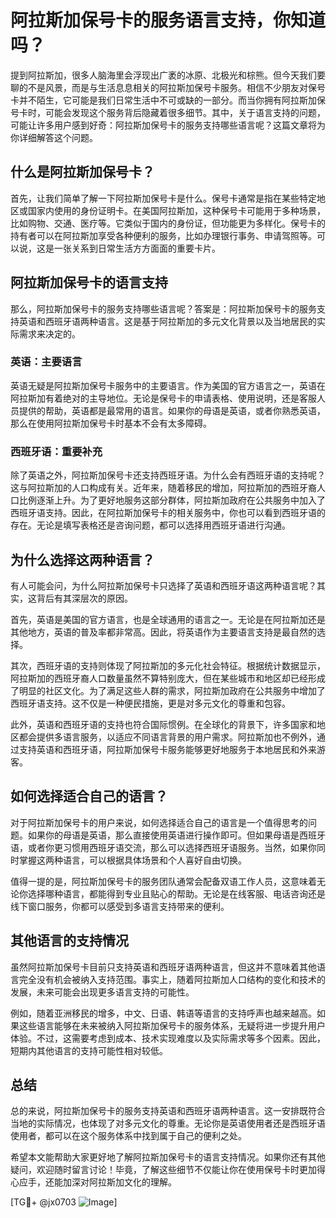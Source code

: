 # 阿拉斯加保号卡的服务语言支持，你知道吗？

提到阿拉斯加，很多人脑海里会浮现出广袤的冰原、北极光和棕熊。但今天我们要聊的不是风景，而是与生活息息相关的阿拉斯加保号卡服务。相信不少朋友对保号卡并不陌生，它可能是我们日常生活中不可或缺的一部分。而当你拥有阿拉斯加保号卡时，可能会发现这个服务背后隐藏着很多细节。其中，关于语言支持的问题，可能让许多用户感到好奇：阿拉斯加保号卡的服务支持哪些语言呢？这篇文章将为你详细解答这个问题。

## 什么是阿拉斯加保号卡？

首先，让我们简单了解一下阿拉斯加保号卡是什么。保号卡通常是指在某些特定地区或国家内使用的身份证明卡。在美国阿拉斯加，这种保号卡可能用于多种场景，比如购物、交通、医疗等。它类似于国内的身份证，但功能更为多样化。保号卡的持有者可以在阿拉斯加享受各种便利的服务，比如办理银行事务、申请驾照等。可以说，这是一张关系到日常生活方方面面的重要卡片。

## 阿拉斯加保号卡的语言支持

那么，阿拉斯加保号卡的服务支持哪些语言呢？答案是：阿拉斯加保号卡的服务支持英语和西班牙语两种语言。这是基于阿拉斯加的多元文化背景以及当地居民的实际需求来决定的。

### 英语：主要语言

英语无疑是阿拉斯加保号卡服务中的主要语言。作为美国的官方语言之一，英语在阿拉斯加有着绝对的主导地位。无论是保号卡的申请表格、使用说明，还是客服人员提供的帮助，英语都是最常用的语言。如果你的母语是英语，或者你熟悉英语，那么在使用阿拉斯加保号卡时基本不会有太多障碍。

### 西班牙语：重要补充

除了英语之外，阿拉斯加保号卡还支持西班牙语。为什么会有西班牙语的支持呢？这与阿拉斯加的人口构成有关。近年来，随着移民的增加，阿拉斯加的西班牙裔人口比例逐渐上升。为了更好地服务这部分群体，阿拉斯加政府在公共服务中加入了西班牙语支持。因此，在阿拉斯加保号卡的相关服务中，你也可以看到西班牙语的存在。无论是填写表格还是咨询问题，都可以选择用西班牙语进行沟通。

## 为什么选择这两种语言？

有人可能会问，为什么阿拉斯加保号卡只选择了英语和西班牙语这两种语言呢？其实，这背后有其深层次的原因。

首先，英语是美国的官方语言，也是全球通用的语言之一。无论是在阿拉斯加还是其他地方，英语的普及率都非常高。因此，将英语作为主要语言支持是最自然的选择。

其次，西班牙语的支持则体现了阿拉斯加的多元化社会特征。根据统计数据显示，阿拉斯加的西班牙裔人口数量虽然不算特别庞大，但在某些城市和地区却已经形成了明显的社区文化。为了满足这些人群的需求，阿拉斯加政府在公共服务中增加了西班牙语支持。这不仅是一种便民措施，更是对多元文化的尊重和包容。

此外，英语和西班牙语的支持也符合国际惯例。在全球化的背景下，许多国家和地区都会提供多语言服务，以适应不同语言背景的用户需求。阿拉斯加也不例外，通过支持英语和西班牙语，阿拉斯加保号卡服务能够更好地服务于本地居民和外来游客。

## 如何选择适合自己的语言？

对于阿拉斯加保号卡的用户来说，如何选择适合自己的语言是一个值得思考的问题。如果你的母语是英语，那么直接使用英语进行操作即可。但如果母语是西班牙语，或者你更习惯用西班牙语交流，那么可以选择西班牙语服务。当然，如果你同时掌握这两种语言，可以根据具体场景和个人喜好自由切换。

值得一提的是，阿拉斯加保号卡的服务团队通常会配备双语工作人员，这意味着无论你选择哪种语言，都能得到专业且贴心的帮助。无论是在线客服、电话咨询还是线下窗口服务，你都可以感受到多语言支持带来的便利。

## 其他语言的支持情况

虽然阿拉斯加保号卡目前只支持英语和西班牙语两种语言，但这并不意味着其他语言完全没有机会被纳入支持范围。事实上，随着阿拉斯加人口结构的变化和技术的发展，未来可能会出现更多语言支持的可能性。

例如，随着亚洲移民的增多，中文、日语、韩语等语言的支持呼声也越来越高。如果这些语言能够在未来被纳入阿拉斯加保号卡的服务体系，无疑将进一步提升用户体验。不过，这需要考虑到成本、技术实现难度以及实际需求等多个因素。因此，短期内其他语言的支持可能性相对较低。

## 总结

总的来说，阿拉斯加保号卡的服务支持英语和西班牙语两种语言。这一安排既符合当地的实际情况，也体现了对多元文化的尊重。无论你是英语使用者还是西班牙语使用者，都可以在这个服务体系中找到属于自己的便利之处。

希望本文能帮助大家更好地了解阿拉斯加保号卡的语言支持情况。如果你还有其他疑问，欢迎随时留言讨论！毕竟，了解这些细节不仅能让你在使用保号卡时更加得心应手，还能加深对阿拉斯加文化的理解。

[TG💪+ @jx0703 ![Image](https://github.com/user-attachments/assets/dbca1d08-cadb-493c-b0ec-ad6f7a83f270)]